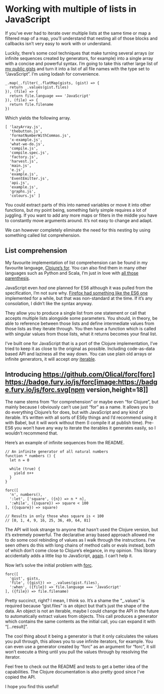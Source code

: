 # Working with multiple of lists in JavaScript

If you’ve ever had to iterate over multiple lists at the same time or map a filtered map of a map, you’ll understand that nesting all of those blocks and callbacks isn’t very easy to work with or understand.

Luckily, there’s some cool techniques that make turning several arrays (or infinite sequences created by generators, for example) into a single array with a concise and powerful syntax. I’m going to take this rather large list of [my public gists](https://gist.github.com/Olical/fa1c29fdfa42b52604f5) and turn it into a list of all file names with the type set to “JavaScript”. I’m using lodash for convenience.

```
_.map(_.filter(_.flatMap(gists, (gist) => {
  return _.values(gist.files)
}), (file) => {
  return file.language === 'JavaScript'
}), (file) => {
  return file.filename
})
```

Which yields the following array.

```
[ 'lazyArray.js',
  'thebutton.js',
  'formatNumberWithCommas.js',
  'x-example.js',
  'what-we-do.js',
  'compile.js',
  'compile.spec.js',
  'factory.js',
  'harvest.js',
  'main.js',
  'e.js',
  'example.js',
  'EventEmitter.js',
  'api.js',
  'example.js',
  'graphs.js',
  'colours.js' ]
```

You could extract parts of this into named variables or move it into other functions, but my point being, something fairly simple requires a lot of juggling. If you want to add any more maps or filters in the middle you have to constantly move arguments around. It’s not easy to change and adapt.

We can however completely eliminate the need for this nesting by using something called list comprehension.

## List comprehension

My favourite implementation of list comprehension can be found in my favourite language, [Clojure’s for](https://clojuredocs.org/clojure.core/for). You can also find them in many other languages such as Python and Scala, I’m just in love with [all those parenthesis](https://xkcd.com/297/).

JavaScript even _had_ one planned for ES6 although it was pulled from the specification, I’m not sure why. [Firefox had something like the ES6 one](https://developer.mozilla.org/en-US/docs/Web/JavaScript/Reference/Operators/Array_comprehensions) implemented for a while, but that was non-standard at the time. If it’s any consolation, I didn’t like the syntax anyway.

They allow you to produce a single list from one statement or call that accepts multiple lists alongside some parameters. You should, in theory, be able to reference between those lists and define intermediate values from those lists as they iterate through. You then have a function which is called with singular values from those lists, what it returns becomes your final list.

I’ve built one for JavaScript that is a port of the Clojure implementation, I’ve tried to keep it as close to the original as possible. Including code-as-data based API and laziness all the way down. You can use plain old arrays or infinite generators, it will accept _any_ [iterable](https://developer.mozilla.org/en/docs/Web/JavaScript/Reference/Iteration_protocols).

## Introducing https://github.com/Olical/forc[forc] https://badge.fury.io/js/forc[image:https://badge.fury.io/js/forc.svg[npm version,height=18]]

The name stems from “for comprehension” or maybe even “for Clojure”, but mainly because I obviously can’t use just “for” as a name. It allows you to do everything Clojure’s for does, but with JavaScript and any kind of iterable. It’s written with all sorts of ES6y things and I’d recommend using it with Babel, but it will work without them (I compile it at publish time). Pre-ES6 you won’t have any way to iterate the iterables it generates easily, so I wouldn’t recommend that.

Here’s an example of infinite sequences from the README.

```
// An infinite generator of all natural numbers
function * numbers () {
  let n = 0

  while (true) {
    yield n++
  }
}

forc([
  'n', numbers(),
  ':let', ['square', ({n}) => n * n],
  ':while', ({square}) => square < 100
], ({square}) => square)

// Results in only those whos square is < 100
// [0, 1, 4, 9, 16, 25, 36, 49, 64, 81]
```

The API will look strange to anyone that hasn’t used the Clojure version, but it’s extremely powerful. The declarative array based approach allowed me to do some cool rebinding of values as I walk through the instructions. I’ve seen others do this with long chains of method calls or evals instead, both of which don’t come close to Clojure’s elegance, in my opinion. This library accidentally adds a little lisp to JavaScript, [again](https://github.com/Olical/clojs). I can’t help it.

Now let’s solve the initial problem with [forc](https://github.com/Olical/forc).

```
forc([
  'gist', gists,
  'file', ({gist}) => _.values(gist.files),
  ':when', ({file}) => file.language === 'JavaScript'
], ({file}) => file.filename)
```

Pretty succinct, right? I mean, I think so. It’s a shame the “_.values” is required because “gist.files” is an object but that’s just the shape of the data. An object is not an iterable, maybe I could change the API in the future to automatically extract values from objects. This call produces a generator which contains the same contents as the initial call, you can expand it with “[…result]”.

The cool thing about it being a generator is that it only calculates the values you pull through, this allows you to use infinite iterators, for example. You can even use a generator created by “forc” as an argument for “forc”, it sill won’t execute a thing until you pull the values through by resolving the iterator.

Feel free to check out the README and tests to get a better idea of the capabilities. The Clojure documentation is also pretty good since I’ve copied the API.

I hope you find this useful!

